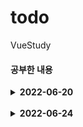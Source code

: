 # todo
 VueStudy

#### 공부한 내용
<details>
<summary><b>2022-06-20</b></summary>
<div markdown="1">       
<ul>
    <li>v-model 사용</li>
    <li>v-for 사용</li>
    <li>ref</li>
    <li>{{ index }} 인자 받아 올 수 있다.</li>
    <li>keydown.enter : enter를 keydown 했을때만.</li>
</ul>

<details>
<summary><b>cmd</b></summary>
<div markdown="1">

```html

    // 드라이버 이동
    cd /d D:\ 

    // cd Directory 경로 -> 경로로 이동

    // VS Code 실행, . <- 현재 폴더를 가르킴
    code . 

    // material Icon Theme <<< VS Code 폴더 예쁘게 해줌

```
</div>
</details>
</div>
<details>
<summary><b>공부(업데이트) 할 내용</b></summary>
<div markdown="1">
    <ul>
        <li>Data DB에 저장 --> DB 연결(Back)</li>
        <li>component화 --> 유튜브 찾아볼 것 </li>
    </ul>
</div>
</details>
</details>

<br>

<details>
<summary><b>2022-06-24</b></summary>
<div markdown="1">     
<h3>npm 내용</h3>
<li>vue : JS 프레임워크</li>  
<li>vue-loader : Vue 파일을 JS파일로 변환해준다.</li>  
<li>vue-template-compiler : Vue 파일을 JS로 변환해준다.</li>  
<li>webpack : 파일을 일부 변형하여 코드를 전달하고 하나로 묶어주는 도구.</li>  
<li>webpack-cli : webpack 명령을 실행하는 사용하는 cli. </li>  
<li>babel-loader : 우리의 코드를 브라우저에 맞는 코드로 변환해준다.  </li>  
</div>
</details>